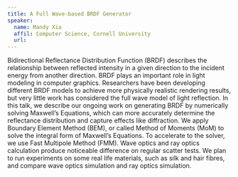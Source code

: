 ```yaml
---
title: A Full Wave-based BRDF Generator
speaker:
  name: Mandy Xia
  affil: Computer Science, Cornell University
  url:
---
```


Bidirectional Reflectance Distribution Function (BRDF) describes the relationship between reflected intensity in a given direction to the incident energy from another direction. BRDF plays an important role in light modeling in computer graphics. Researchers have been developing different BRDF models to achieve more physically realistic rendering results, but very little work has considered the full wave model of light reflection. In this talk, we describe our ongoing work on generating BRDF by numerically solving Maxwell’s Equations, which can more accurately determine the reflectance distribution and capture effects like diffraction. We apply Boundary Element Method (BEM), or called Method of Moments (MoM) to solve the integral form of Maxwell’s Equations. To accelerate to the solver, we use Fast Multipole Method (FMM). Wave optics and ray optics calculation produce noticeable difference on regular scatter tests. We plan to run experiments on some real life materials, such as silk and hair fibres, and compare wave optics simulation and ray optics simulation.